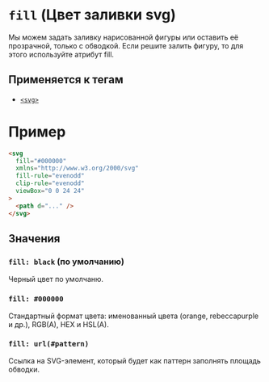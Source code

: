 # `fill` (Цвет заливки svg)

Мы можем задать заливку нарисованной фигуры или оставить её прозрачной, только с обводкой. Если решите залить фигуру, то для этого используйте атрибут fill.

## Применяется к тегам

- [`<svg>`](<../TAGS MEDIA/svg (ВЕКТОРНАЯ ГРАФИКА).md>)

# Пример

```html
<svg
  fill="#000000"
  xmlns="http://www.w3.org/2000/svg"
  fill-rule="evenodd"
  clip-rule="evenodd"
  viewBox="0 0 24 24"
>
  <path d="..." />
</svg>
```

## Значения

### `fill: black` (по умолчанию)

Черный цвет по умолчаню.

### `fill: #000000`

Cтандартный формат цвета: именованный цвета (orange, rebeccapurple и др.), RGB(A), HEX и HSL(A).

### `fill: url(#pattern)`

Ссылка на SVG-элемент, который будет как паттерн заполнять площадь обводки.
